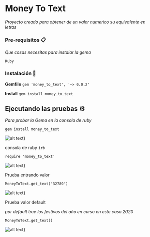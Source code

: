 # Money To Text

_Proyecto creado para obtener de un valor numerico su equivalente en letras_

### Pre-requisitos 📋

_Que cosas necesitas para instalar la gema_

```
Ruby
```

### Instalación 🔧

**Gemfile**
```gem 'money_to_text', '~> 0.0.2'```

**Install**
```gem install money_to_text```

## Ejecutando las pruebas ⚙️
_Para probar la Gema en la consola de ruby_

   ```gem install money_to_text```


![alt text](https://github.com/dario1091/Festivos_Colombia/blob/master/images/install.PNG)}


   consola de ruby
   ```irb```
   
   ```require 'money_to_text'```
   
 ![alt text](https://github.com/dario1091/money_to_text/blob/master/images/gem_use.PNG)}

   
   Prueba entrando valor 
  
   ```MoneyToText.get_text("32789")```
   
  ![alt text](https://github.com/dario1091/money_to_text/blob/master/images/enter_value.PNG)}
   
  
  
  Prueba valor default
  
  _por default trae los festivos del año en curso en este caso 2020_
  
   ```MoneyToText.get_text()```
   
  ![alt text](https://github.com/dario1091/money_to_text/blob/master/images/result_default.PNG)}





